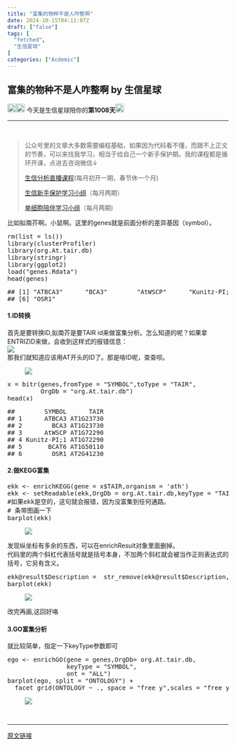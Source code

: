 ```yaml
---
title: "富集的物种不是人咋整啊"
date: 2024-10-15T04:11:07Z
draft: ["false"]
tags: [
  "fetched",
  "生信星球"
]
categories: ["Acdemic"]
---
```

富集的物种不是人咋整啊 by 生信星球
------
<div><p><img data-imgfileid="100012345" data-ratio="1" data-src="https://mmbiz.qpic.cn/mmbiz_png/8oKPbJgbBHrDic8XGmJ0b7oibVJajb0emLBHSvuibGG49ooBgtaAibE3TNJ00iaHviaMtdIKQJfCwtUfuHicDImtSfIxg/640?wx_fmt=png" data-type="png" data-w="64" width="20px" src="https://mmbiz.qpic.cn/mmbiz_png/8oKPbJgbBHrDic8XGmJ0b7oibVJajb0emLBHSvuibGG49ooBgtaAibE3TNJ00iaHviaMtdIKQJfCwtUfuHicDImtSfIxg/640?wx_fmt=png"><img data-imgfileid="100012344" data-ratio="1" data-src="https://mmbiz.qpic.cn/mmbiz_png/8oKPbJgbBHrDic8XGmJ0b7oibVJajb0emLPukRHCbicy4pNKeEv9qd7aWSfsx7roib2od3xPrRPicw3a0kbn0uQ6JmQ/640?wx_fmt=png" data-type="png" data-w="64" width="20px" src="https://mmbiz.qpic.cn/mmbiz_png/8oKPbJgbBHrDic8XGmJ0b7oibVJajb0emLPukRHCbicy4pNKeEv9qd7aWSfsx7roib2od3xPrRPicw3a0kbn0uQ6JmQ/640?wx_fmt=png"><span> 今天是生信星球陪你的<span><strong>第1008天</strong></span></span><img data-imgfileid="100012343" data-ratio="1" data-src="https://mmbiz.qpic.cn/mmbiz_png/8oKPbJgbBHrDic8XGmJ0b7oibVJajb0emLBHSvuibGG49ooBgtaAibE3TNJ00iaHviaMtdIKQJfCwtUfuHicDImtSfIxg/640?wx_fmt=png" data-type="png" data-w="64" width="20px" src="https://mmbiz.qpic.cn/mmbiz_png/8oKPbJgbBHrDic8XGmJ0b7oibVJajb0emLBHSvuibGG49ooBgtaAibE3TNJ00iaHviaMtdIKQJfCwtUfuHicDImtSfIxg/640?wx_fmt=png"></p><hr><p><span><span>   </span></span></p><section><blockquote><p><span>公众号里的文章大多数需要编程基础，如果因为代码看不懂，而跟不上正文的节奏，可以来找我学习，相当于给自己一个新手保护期。</span><span>我的课程都是循环开课，</span><span>点进去咨询微信↓</span><br></p><p><a target="_blank" href="http://mp.weixin.qq.com/s?__biz=MzU4NjU4ODQ2MQ==&amp;mid=2247496032&amp;idx=1&amp;sn=e84ffce4f05b6f4318b95f170642d702&amp;chksm=fdfbb922ca8c30344c47b39529a16280bacb23c83e35a18f63e158f4e664ef94b5eee0e3fff8&amp;scene=21#wechat_redirect" textvalue="‍生信分析直播课程‍" linktype="text" imgurl="" imgdata="null" data-itemshowtype="11" tab="innerlink" data-linktype="2">生信分析直播课程</a>(每月初开一期，春节休一个月)</p><p><a target="_blank" href="http://mp.weixin.qq.com/s?__biz=MzU4NjU4ODQ2MQ==&amp;mid=2247494919&amp;idx=2&amp;sn=967d8dcf0f9a22047ae0bd442b9d4ee6&amp;chksm=fdfba545ca8c2c5396c3fb5caa93a5d30336626533fcac074abd7683e8d536cb2dcae31d6e7a&amp;scene=21#wechat_redirect" textvalue="生信新手保护‍学习‍小组" linktype="text" imgurl="" imgdata="null" data-itemshowtype="0" tab="innerlink" data-linktype="2">生信新手保护学习小组</a>（每月两期）</p><p><a target="_blank" href="http://mp.weixin.qq.com/s?__biz=MzU4NjU4ODQ2MQ==&amp;mid=2247495036&amp;idx=1&amp;sn=fe8bab2c3d21e7b0a919ad4f1641ca9c&amp;chksm=fdfba53eca8c2c286522b2accc0d4cb9dda7cd9a5b36695e66d393abb5bff396d6bcaa4c9cb8&amp;scene=21#wechat_redirect" textvalue="单细胞陪伴学习小组内测完成，长期招生中" linktype="text" imgurl="" imgdata="null" data-itemshowtype="0" tab="innerlink" data-linktype="2">单细胞陪伴学习小组</a>（每月两期)<strong></strong></p></blockquote></section><section data-tool="markdown2wechat编辑器" data-website="https://aizhuanqian.com"><section>比如拟南芥啊。小鼠啊。这里的genes就是前面分析的差异基因（symbol）。</section><pre data-tool="mdnice编辑器"><section>rm(list = ls())<br>library(clusterProfiler)<br>library(org.At.tair.db)<br>library(stringr)<br>library(ggplot2)<br>load(<span>"genes.Rdata"</span>)<br>head(genes)<br></section></pre><pre data-tool="mdnice编辑器"><section><span>## [1] "ATBCA3"      "BCA3"        "AtWSCP"      "Kunitz-PI;1" "BCAT6"      </span><br><span>## [6] "OSR1"</span><br></section></pre><h4 data-tool="mdnice编辑器"><span><span> </span></span><span><span> </span>1.ID转换</span><span><span> </span></span></h4><section>首先是要转换ID,拟南芥是要TAIR id来做富集分析。怎么知道的呢？如果拿ENTRIZID来做，会收到这样式的报错信息： </section><img data-imgfileid="100012630" data-ratio="0.26143024618991795" data-src="https://mmbiz.qpic.cn/mmbiz_jpg/8oKPbJgbBHpNruR9DLxcuiaYuSwaryxaYk2BpmiaJiah1Wd6slSRibVf8pV2S3hfwdq2HLmyjmro910l5NSILcKUpg/640?wx_fmt=other&amp;from=appmsg" data-type="other" data-w="853" src="https://mmbiz.qpic.cn/mmbiz_jpg/8oKPbJgbBHpNruR9DLxcuiaYuSwaryxaYk2BpmiaJiah1Wd6slSRibVf8pV2S3hfwdq2HLmyjmro910l5NSILcKUpg/640?wx_fmt=other&amp;from=appmsg"><section>那我们就知道应该用AT开头的ID了。那是啥ID呢，查查呗。</section><section><figure data-tool="mdnice编辑器"><img data-imgfileid="100012629" data-ratio="0.4482758620689655" data-src="https://mmbiz.qpic.cn/mmbiz_jpg/8oKPbJgbBHpNruR9DLxcuiaYuSwaryxaYyyH6eob2RHYMmuKJX4xEKnp5k1nAvYA75xBKEB4pMia3P52oRtKxgZA/640?wx_fmt=other&amp;from=appmsg" data-type="other" data-w="609" src="https://mmbiz.qpic.cn/mmbiz_jpg/8oKPbJgbBHpNruR9DLxcuiaYuSwaryxaYyyH6eob2RHYMmuKJX4xEKnp5k1nAvYA75xBKEB4pMia3P52oRtKxgZA/640?wx_fmt=other&amp;from=appmsg"></figure></section><pre data-tool="mdnice编辑器"><section>x = bitr(genes,fromType = <span>"SYMBOL"</span>,toType = <span>"TAIR"</span>,<br>         OrgDb = <span>"org.At.tair.db"</span>)<br>head(x)<br></section></pre><pre data-tool="mdnice编辑器"><section><span>##        SYMBOL      TAIR</span><br><span>## 1      ATBCA3 AT1G23730</span><br><span>## 2        BCA3 AT1G23730</span><br><span>## 3      AtWSCP AT1G72290</span><br><span>## 4 Kunitz-PI;1 AT1G72290</span><br><span>## 5       BCAT6 AT1G50110</span><br><span>## 6        OSR1 AT2G41230</span><br></section></pre><h4 data-tool="mdnice编辑器"><span><span> </span></span><span><span> </span>2.做KEGG富集</span><span><span> </span></span></h4><pre data-tool="mdnice编辑器"><section>ekk &lt;- enrichKEGG(gene = x<span>$TAIR</span>,organism = <span>'ath'</span>)<br>ekk &lt;- setReadable(ekk,OrgDb = org.At.tair.db,keyType = <span>"TAIR"</span>)<br><span>#如果ekk是空的，这句就会报错，因为没富集到任何通路。</span><br><span># 条带图画一下</span><br>barplot(ekk)<br></section></pre><section><figure data-tool="mdnice编辑器"><img data-imgfileid="100012632" data-ratio="1.1425925925925926" data-src="https://mmbiz.qpic.cn/mmbiz_jpg/8oKPbJgbBHpNruR9DLxcuiaYuSwaryxaYEKru8VTMQsoXYSSzuicB6TwcPlAib7NjoQ8MTzedF8n3aY1licmxtqOEQ/640?wx_fmt=other&amp;from=appmsg" data-type="other" data-w="1080" src="https://mmbiz.qpic.cn/mmbiz_jpg/8oKPbJgbBHpNruR9DLxcuiaYuSwaryxaYEKru8VTMQsoXYSSzuicB6TwcPlAib7NjoQ8MTzedF8n3aY1licmxtqOEQ/640?wx_fmt=other&amp;from=appmsg"></figure></section><section>发现纵坐标有多余的东西，可以在enrichResult对象里面删掉。</section><section>代码里的两个斜杠代表括号就是括号本身，不加两个斜杠就会被当作正则表达式的括号，它另有含义。</section><pre data-tool="mdnice编辑器"><section>ekk@result<span>$Description</span> =  str_remove(ekk@result<span>$Description</span>,<span>" - Arabidopsis thaliana \\(thale cress\\)"</span>)<br>barplot(ekk)<br></section></pre><section><figure data-tool="mdnice编辑器"><img data-imgfileid="100012631" data-ratio="1.1425925925925926" data-src="https://mmbiz.qpic.cn/mmbiz_jpg/8oKPbJgbBHpNruR9DLxcuiaYuSwaryxaYZp6nPBdTTkRGZ0kcf8AwALR8xDLlrjqI2JM7I7DGGMdrmNxNWsUl5Q/640?wx_fmt=other&amp;from=appmsg" data-type="other" data-w="1080" src="https://mmbiz.qpic.cn/mmbiz_jpg/8oKPbJgbBHpNruR9DLxcuiaYuSwaryxaYZp6nPBdTTkRGZ0kcf8AwALR8xDLlrjqI2JM7I7DGGMdrmNxNWsUl5Q/640?wx_fmt=other&amp;from=appmsg"></figure></section><section>改完再画,这回好咯</section><h4 data-tool="mdnice编辑器"><span><span> </span></span><span><span> </span>3.GO富集分析</span><span><span> </span></span></h4><section>就比较简单，指定一下keyType参数即可</section><pre data-tool="mdnice编辑器"><section>ego &lt;- enrichGO(gene = genes,OrgDb= org.At.tair.db,<br>                keyType = <span>"SYMBOL"</span>,<br>                ont = <span>"ALL"</span>)<br>barplot(ego, split = <span>"ONTOLOGY"</span>) + <br>  facet_grid(ONTOLOGY ~ ., space = <span>"free_y"</span>,scales = <span>"free_y"</span>) <br></section></pre><section><figure data-tool="mdnice编辑器"><img data-imgfileid="100012633" data-ratio="1.2861111111111112" data-src="https://mmbiz.qpic.cn/mmbiz_jpg/8oKPbJgbBHpNruR9DLxcuiaYuSwaryxaYygLjkhmY72941zVfDicTvQ5jM8vOaTnutZN7wA5gmccic2a3Mt90PDdA/640?wx_fmt=other&amp;from=appmsg" data-type="other" data-w="1080" src="https://mmbiz.qpic.cn/mmbiz_jpg/8oKPbJgbBHpNruR9DLxcuiaYuSwaryxaYygLjkhmY72941zVfDicTvQ5jM8vOaTnutZN7wA5gmccic2a3Mt90PDdA/640?wx_fmt=other&amp;from=appmsg"></figure></section><section><br></section></section><p><mp-style-type data-value="3"></mp-style-type></p></div>  
<hr>
<a href="https://mp.weixin.qq.com/s/VwwYOiiyrgDfPwKbfw6iWw",target="_blank" rel="noopener noreferrer">原文链接</a>
